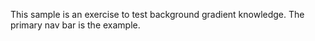 This sample is an exercise to test background gradient knowledge. The primary nav bar is the example.
